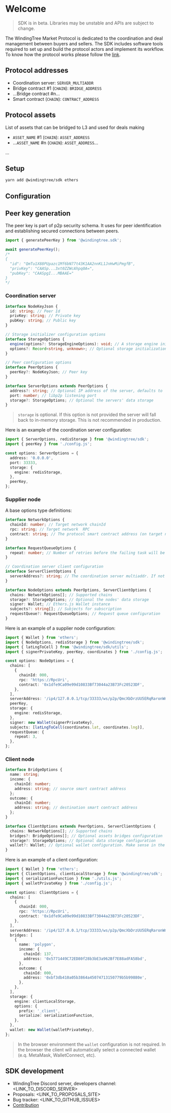 # Welcome

> SDK is in beta. Libraries may be unstable and APIs are subject to change.

The WindingTree Market Protocol is dedicated to the coordination and deal management between buyers and sellers. The SDK includes software tools required to set up and build the protocol actors and implement its workflow. To know how the protocol works please follow the [link](/docs/protocol.md).

## Protocol addresses

- Coordination server: `SERVER_MULTIADDR`
- Bridge contract #1 (`CHAIN`): `BRIDGE_ADDRESS`
- ...Bridge contract #n...
- Smart contract (`CHAIN`): `CONTRACT_ADDRESS`

## Protocol assets

List of assets that can be bridged to L3 and used for deals making

- `ASSET_NAME` #1 (`CHAIN`): `ASSET_ADDRESS`
- ...`ASSET_NAME` #n (`CHAIN`): `ASSET_ADDRESS`...

...

## Setup

```bash
yarn add @windingtree/sdk ethers
```

## Configuration

## Peer key generation

The peer key is part of p2p security schema. It uses for peer identification and establishing secured connections between peers.

```typescript
import { generatePeerKey } from '@windingtree.sdk';

await generatePeerKey();
/*
{
  "id": "QmTu1X88PUpazc1Mf6bN77t43K1AA2nnKL1JnHwMiPmgfB",
  "privKey": "CAASp...3xt0ZZWcAhpq0A=",
  "pubKey": "CAASpgI...MBAAE="
}
*/
```

### Coordination server

```typescript
interface NodeKeyJson {
  id: string; // Peer Id
  privKey: string; // Private key
  pubKey: string; // Public key
}

// Storage initializer configuration options
interface StorageOptions {
  engine(options?: StorageEngineOptions): void; // A storage engine initialization callback
  options?: Record<string, unknown>; // Optional storage initialization options
}

// Peer configuration options
interface PeerOptions {
  peerKey?: NodeKeyJson; // Peer key
}

interface ServerOptions extends PeerOptions {
  address?: string; // Optional IP address of the server, defaults to '0.0.0.0'
  port: number; // libp2p listening port
  storage?: StorageOptions; // Optional the servers' data storage
}
```

> `storage` is optional. If this option is not provided the server will fall back to in-memory storage. This is not recommended in production.

Here is an example of the coordination server configuration:

```typescript
import { ServerOptions, redisStorage } from '@windingtree/sdk';
import { peerKey } from './config.js';

const options: ServerOptions = {
  address: '0.0.0.0',
  port: 33333,
  storage: {
    engine: redisStorage,
  },
  peerKey,
};
```

### Supplier node

A base options type definitions:

```typescript
interface NetworkOptions {
  chainId: number; // Target network chainId
  rpc: string; // Target network  RPC
  contract: string; // The protocol smart contract address (on target network)
}

interface RequestQueueOptions {
  repeat: number; // Number of retries before the failing task will be marked as failed
}

// Coordination server client configuration
interface ServerClientOptions {
  serverAddress?: string; // The coordination server multiaddr. If not provided for a client node the address will be obtained from the smart contract
}

interface NodeOptions extends PeerOptions, ServerClientOptions {
  chains: NetworkOptions[]; // Supported chains
  storage?: StorageOptions; // Optional the nodes' data storage
  signer: Wallet; // Ethers.js Wallet instance
  subjects?: string[]; // Subjects for subscription
  requestQueue?: RequestQueueOptions; // Request queue configuration
}
```

Here is an example of a supplier node configuration:

```typescript
import { Wallet } from 'ethers';
import { NodeOptions, redisStorage } from '@windingtree/sdk';
import { latLngToCell } from '@windingtree/sdk/utils';
import { signerPrivateKey, peerKey, coordinates } from './config.js';

const options: NodeOptions = {
  chains: [
    {
      chainId: 000,
      rpc: 'https://RpcUri',
      contract: '0x1dfe9Ca09e99d10833Bf73044a23B73Fc20523DF',
    },
  ],
  serverAddress: '/ip4/127.0.0.1/tcp/33333/ws/p2p/QmcXbDrzUU5ERqRaronWmAJXwe6c7AEkS7qdcsjgEuWPCf',
  peerKey,
  storage: {
    engine: redisStorage,
  },
  signer: new Wallet(signerPrivateKey),
  subjects: [latLngToCell(coordinates.lat, coordinates.lng)],
  requestQueue: {
    repeat: 3,
  },
};
```

### Client node

```typescript
interface BridgeOptions {
  name: string;
  income: {
    chainId: number;
    address: string; // source smart contract address
  };
  outcome: {
    chainId: number;
    address: string; // destination smart contract address
  };
}

interface ClientOptions extends PeerOptions, ServerClientOptions {
  chains: NetworkOptions[]; // Supported chains
  bridges?: BridgeOptions[]; // Optional assets bridges configuration
  storage?: StorageOptions; // Optional data storage configuration
  wallet?: Wallet; // Optional wallet configuration. Make sense in the `electron.js` environment
}
```

Here is an example of a client configuration:

```typescript
import { Wallet } from 'ethers';
import { ClientOptions, clientLocalStorage } from '@windingtree/sdk';
import { serializationFunction } from './utils.js';
import { walletPrivateKey } from './config.js';

const options: ClientOptions = {
  chains: [
    {
      chainId: 000,
      rpc: 'https://RpcUri',
      contract: '0x1dfe9Ca09e99d10833Bf73044a23B73Fc20523DF',
    },
  ],
  serverAddress: '/ip4/127.0.0.1/tcp/33333/ws/p2p/QmcXbDrzUU5ERqRaronWmAJXwe6c7AEkS7qdcsjgEuWPCf',
  bridges: [
    {
      name: 'polygon',
      income: {
        chainId: 137,
        address: '0x5771449C72ED80f28b3bE3a962Bf7E88adFA58bd',
      },
      outcome: {
        chainId: 000,
        address: '0xbf3db410a05b3864a45074713150779b5b99880e',
      },
    },
  ],
  storage: {
    engine: clientLocalStorage,
    options: {
      prefix: '_client',
      serialize: serializationFunction,
    },
  },
  wallet: new Wallet(walletPrivateKey),
};
```

> In the browser environment the `wallet` configuration is not required. In the browser the client will automatically select a connected wallet (e.q. MetaMask, WalletConnect, etc).

## SDK development

- WindingTree Discord server, developers channel: <LINK_TO_DISCORD_SERVER>
- Proposals: <LINK_TO_PROPOSALS_SITE>
- Bug tracker: <LINK_TO_GITHUB_ISSUES>
- [Contribution](/docs/contribution.md)
